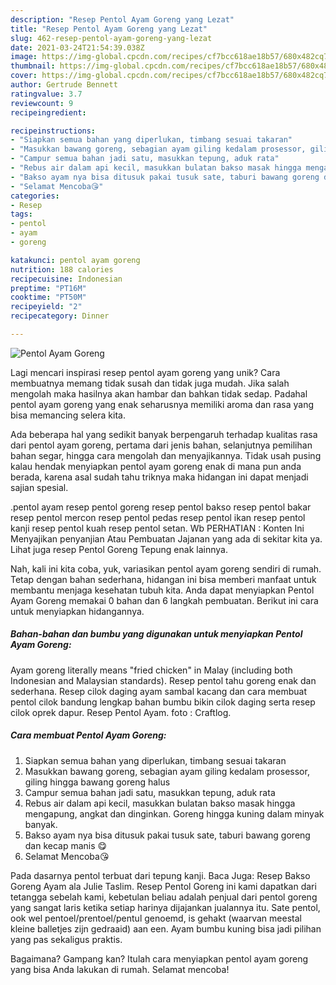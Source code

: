 ```yaml
---
description: "Resep Pentol Ayam Goreng yang Lezat"
title: "Resep Pentol Ayam Goreng yang Lezat"
slug: 462-resep-pentol-ayam-goreng-yang-lezat
date: 2021-03-24T21:54:39.038Z
image: https://img-global.cpcdn.com/recipes/cf7bcc618ae18b57/680x482cq70/pentol-ayam-goreng-foto-resep-utama.jpg
thumbnail: https://img-global.cpcdn.com/recipes/cf7bcc618ae18b57/680x482cq70/pentol-ayam-goreng-foto-resep-utama.jpg
cover: https://img-global.cpcdn.com/recipes/cf7bcc618ae18b57/680x482cq70/pentol-ayam-goreng-foto-resep-utama.jpg
author: Gertrude Bennett
ratingvalue: 3.7
reviewcount: 9
recipeingredient:

recipeinstructions:
- "Siapkan semua bahan yang diperlukan, timbang sesuai takaran"
- "Masukkan bawang goreng, sebagian ayam giling kedalam prosessor, giling hingga bawang goreng halus"
- "Campur semua bahan jadi satu, masukkan tepung, aduk rata"
- "Rebus air dalam api kecil, masukkan bulatan bakso masak hingga mengapung, angkat dan dinginkan. Goreng hingga kuning dalam minyak banyak."
- "Bakso ayam nya bisa ditusuk pakai tusuk sate, taburi bawang goreng dan kecap manis 😋"
- "Selamat Mencoba😘"
categories:
- Resep
tags:
- pentol
- ayam
- goreng

katakunci: pentol ayam goreng 
nutrition: 188 calories
recipecuisine: Indonesian
preptime: "PT16M"
cooktime: "PT50M"
recipeyield: "2"
recipecategory: Dinner

---
```



![Pentol Ayam Goreng](https://img-global.cpcdn.com/recipes/cf7bcc618ae18b57/680x482cq70/pentol-ayam-goreng-foto-resep-utama.jpg)

Lagi mencari inspirasi resep pentol ayam goreng yang unik? Cara membuatnya memang tidak susah dan tidak juga mudah. Jika salah mengolah maka hasilnya akan hambar dan bahkan tidak sedap. Padahal pentol ayam goreng yang enak seharusnya memiliki aroma dan rasa yang bisa memancing selera kita.

Ada beberapa hal yang sedikit banyak berpengaruh terhadap kualitas rasa dari pentol ayam goreng, pertama dari jenis bahan, selanjutnya pemilihan bahan segar, hingga cara mengolah dan menyajikannya. Tidak usah pusing kalau hendak menyiapkan pentol ayam goreng enak di mana pun anda berada, karena asal sudah tahu triknya maka hidangan ini dapat menjadi sajian spesial.

.pentol ayam resep pentol goreng resep pentol bakso resep pentol bakar resep pentol mercon resep pentol pedas resep pentol ikan resep pentol kanji resep pentol kuah resep pentol setan. Wb PERHATIAN : Konten Ini Menyajikan penyanjian Atau Pembuatan Jajanan yang ada di sekitar kita ya. Lihat juga resep Pentol Goreng Tepung enak lainnya.


Nah, kali ini kita coba, yuk, variasikan pentol ayam goreng sendiri di rumah. Tetap dengan bahan sederhana, hidangan ini bisa memberi manfaat untuk membantu menjaga kesehatan tubuh kita. Anda dapat menyiapkan Pentol Ayam Goreng memakai 0 bahan dan 6 langkah pembuatan. Berikut ini cara untuk menyiapkan hidangannya.

<!--inarticleads1-->

##### Bahan-bahan dan bumbu yang digunakan untuk menyiapkan Pentol Ayam Goreng:



Ayam goreng literally means &#34;fried chicken&#34; in Malay (including both Indonesian and Malaysian standards). Resep pentol tahu goreng enak dan sederhana. Resep cilok daging ayam sambal kacang dan cara membuat pentol cilok bandung lengkap bahan bumbu bikin cilok daging serta resep cilok oprek dapur. Resep Pentol Ayam. foto : Craftlog. 

<!--inarticleads2-->

##### Cara membuat Pentol Ayam Goreng:

1. Siapkan semua bahan yang diperlukan, timbang sesuai takaran
1. Masukkan bawang goreng, sebagian ayam giling kedalam prosessor, giling hingga bawang goreng halus
1. Campur semua bahan jadi satu, masukkan tepung, aduk rata
1. Rebus air dalam api kecil, masukkan bulatan bakso masak hingga mengapung, angkat dan dinginkan. Goreng hingga kuning dalam minyak banyak.
1. Bakso ayam nya bisa ditusuk pakai tusuk sate, taburi bawang goreng dan kecap manis 😋
1. Selamat Mencoba😘


Pada dasarnya pentol terbuat dari tepung kanji. Baca Juga: Resep Bakso Goreng Ayam ala Julie Taslim. Resep Pentol Goreng ini kami dapatkan dari tetangga sebelah kami, kebetulan beliau adalah penjual dari pentol goreng yang sangat laris ketika setiap harinya dijajankan jualannya itu. Sate pentol, ook wel pentoel/prentoel/pentul genoemd, is gehakt (waarvan meestal kleine balletjes zijn gedraaid) aan een. Ayam bumbu kuning bisa jadi pilihan yang pas sekaligus praktis. 

Bagaimana? Gampang kan? Itulah cara menyiapkan pentol ayam goreng yang bisa Anda lakukan di rumah. Selamat mencoba!
